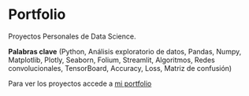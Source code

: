 # Portfolio

Proyectos Personales de Data Science.

**Palabras clave** (Python, Análisis exploratorio de datos, Pandas, Numpy, Matplotlib, Plotly, Seaborn, Folium, Streamlit, Algoritmos, Redes convolucionales, TensorBoard, Accuracy, Loss, Matriz de confusión)

Para ver los proyectos accede a [mi portfolio](https://martaminana.github.io/portfolio/)
